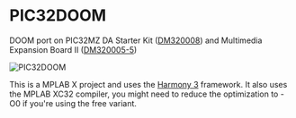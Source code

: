 # PIC32DOOM
 DOOM port on PIC32MZ DA Starter Kit ([DM320008](https://www.microchip.com/DevelopmentTools/ProductDetails/PartNO/DM320008)) and 
 Multimedia Expansion Board II ([DM320005-5](https://www.microchip.com/developmenttools/ProductDetails/PartNO/DM320005-5))
 
 ![PIC32DOOM](https://user-images.githubusercontent.com/14132871/116970928-67d62b80-acd6-11eb-8fd5-3cb2ee8a1644.jpg)

This is a MPLAB X project and uses the <a href="https://microchipdeveloper.com/harmony3:mhc-overview" target="_blank">Harmony 3</a> framework.
It also uses the MPLAB XC32 compiler, you might need to reduce the optimization to -O0 if you're using the free variant.
